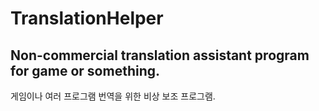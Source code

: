 # TranslationHelper
##  Non-commercial translation assistant program for game or something.
게임이나 여러 프로그램 번역을 위한 비상 보조 프로그램.
